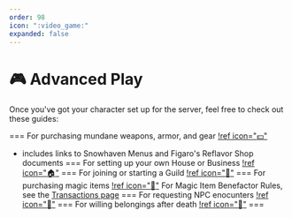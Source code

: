 ```yaml
---
order: 98
icon: ":video_game:"
expanded: false
---
```


<style>
h1:before { content: "🎮 " }
</style> 

# Advanced Play

Once you've got your character set up for the server, feel free to check out these guides:

=== For purchasing mundane weapons, armor, and gear
[!ref icon=":dollar:"](market.md)
- includes links to Snowhaven Menus and Figaro's Reflavor Shop documents
=== For setting up your own House or Business
[!ref icon=":house:"](housing.md)
=== For joining or starting a Guild
[!ref icon=":office:"](guilds.md)
=== For purchasing magic items
[!ref icon=":wind_chime:"](bm.md)
For Magic Item Benefactor Rules, see the [Transactions page](/records/transactions/#magic-item-benefactor-rules)
=== For requesting NPC enocunters
[!ref icon=":office:"](npcs.md)
=== For willing belongings after death
[!ref icon=":wind_chime:"](wills.md)
===
